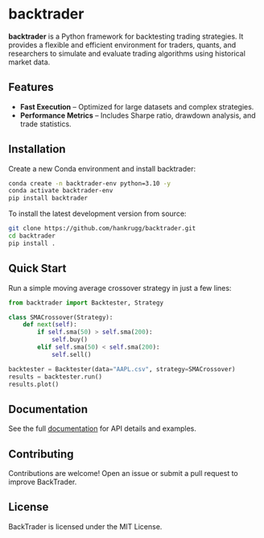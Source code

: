 # backtrader  

**backtrader** is a Python framework for backtesting trading strategies. It provides a flexible and efficient environment for traders, quants, and researchers to simulate and evaluate trading algorithms using historical market data.  

## Features  
- **Fast Execution** – Optimized for large datasets and complex strategies.  
- **Performance Metrics** – Includes Sharpe ratio, drawdown analysis, and trade statistics.  

## Installation  
Create a new Conda environment and install backtrader:  
```sh
conda create -n backtrader-env python=3.10 -y  
conda activate backtrader-env  
pip install backtrader  
```

To install the latest development version from source:  
```sh
git clone https://github.com/hankrugg/backtrader.git  
cd backtrader  
pip install .  
```

## Quick Start  
Run a simple moving average crossover strategy in just a few lines:  
```python
from backtrader import Backtester, Strategy

class SMACrossover(Strategy):
    def next(self):
        if self.sma(50) > self.sma(200):
            self.buy()
        elif self.sma(50) < self.sma(200):
            self.sell()

backtester = Backtester(data="AAPL.csv", strategy=SMACrossover)
results = backtester.run()
results.plot()
```

## Documentation  
See the full [documentation](https://github.com/hankrugg/BackTrader/wiki) for API details and examples.  

## Contributing  
Contributions are welcome! Open an issue or submit a pull request to improve BackTrader.  

## License  
BackTrader is licensed under the MIT License.  
